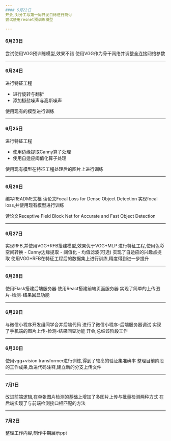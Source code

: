```yaml
---
#### 6月22日
开会,对分工与第一周开发目标进行商讨
尝试使用resnet预训练模型

---
```

#### 6月23日
尝试使用VGG预训练模型,效果不错
使用VGG作为骨干网络并调整全连接网络参数

---
#### 6月24日
进行特征工程
- 进行旋转与翻折
- 添加椒盐噪声与高斯噪声

使用现有的模型进行训练

---
#### 6月25日
进行特征工程
- 使用边缘提取Canny算子处理
- 使用自适应阈值化算子处理

使用现有模型在特征工程处理后的图片上进行训练

---
#### 6月26日
编写README文档
读论文Focal Loss for Dense Object Detection
实现focal loss,并使用现有模型进行训练

读论文Receptive Field Block Net for Accurate and Fast Object Detection

---
#### 6月27日
实现RFB,并使用VGG+RFB搭建模型,效果优于VGG+MLP
进行特征工程,使用色彩空间转换 - Canny边缘提取 - 阈值化 - 均值滤波(可选) 实现了自适应的兴趣点提取
使用VGG+RFB在特征工程后的数据集上进行训练,精度得到进一步提升

---
#### 6月28日
使用Flask搭建后端服务器
使用React搭建前端页面服务器
实现了简单的上传图片-检测-结果回显功能

---
#### 6月29日
与微信小程序开发组同学合并后端代码
进行了微信小程序-后端服务器调试
实现了手机端的图片上传-检测-结果回显功能
开会,总结该阶段工作

---
#### 6月30日
使用vgg+vision transformer进行训练,得到了较高的验证集准确率
整理目前阶段的工作成果,改进代码注释,建立新的分支上传文件

---
#### 7月1日
改进前端逻辑,在单张图片检测的基础上增加了多图片上传与批量检测两种方式
在后端实现了与前端检测接口相匹配的方法

---
#### 7月2日
整理工作内容,制作中期展示ppt
